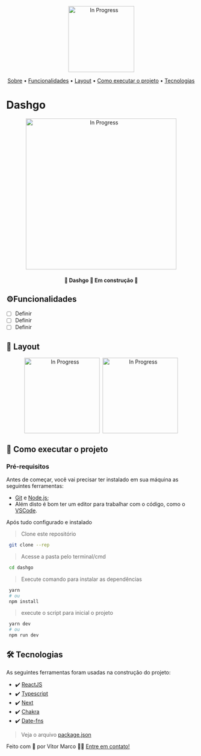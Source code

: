 <p align="center">
  <img src="#"   width="175px" alt="In Progress" />
</p>

<p align="center">
 <a href="#">Sobre</a> •
 <a href="#">Funcionalidades</a> •
 <a href="#">Layout</a> •
 <a href="#">Como executar o projeto</a>  •
 <a href="#">Tecnologias</a>
</p>

# Dashgo

<p align="center">
  <img src="#"   width="400px" alt="In Progress" />
</p>

<!-- sobre descrição -->

<h4 align="center"> 🚧 Dashgo 🚀 Em construção 🚧 </h4>
<!-- <h4 align="center"> 🚧 Dashgo ✅ Concluído 🚧 </h4> -->

## ⚙️Funcionalidades

- [ ] Definir
- [ ] Definir
- [ ] Definir

## 🎨 Layout

<p align="center" style="display: flex; align-items: flex-start; justify-content: center; gap: 8px ">
  <img src="#" width="200px" alt="In Progress" />
  <img src="#" width="200px" alt="In Progress" />
</p>

<!-- <a href="https://www.figma.com/file/D0dCXNNcvdhMVgn8ZczRPQ/Desafios-M%C3%B3dulo-3-ReactJS?node-id=0%3A1">
  <img alt="Made by tgmarinho" src="https://img.shields.io/badge/Acessar%20Layout-Figma-FF57B2">
</a> -->

## 🚀 Como executar o projeto

### Pré-requisitos

Antes de começar, você vai precisar ter instalado em sua máquina as seguintes ferramentas:

- [Git](https://git-scm.com) e [Node.js](https://nodejs.org/en/);
- Além disto é bom ter um editor para trabalhar com o código, como o [VSCode](https://code.visualstudio.com/).

Após tudo configurado e instalado

> Clone este repositório

```bash
 git clone --rep
```

> Acesse a pasta pelo terminal/cmd

```bash
 cd dashgo
```

> Execute comando para instalar as dependências

```bash
 yarn
 # ou
 npm install
```

> execute o script para inicial o projeto

```bash
 yarn dev
 # ou
 npm run dev
```

## 🛠 Tecnologias

As seguintes ferramentas foram usadas na construção do projeto:

- ✔️ [ReactJS](https://reactjs.org/)
- ✔️ [Typescript](https://www.typescriptlang.org/)
- ✔️ [Next](https://nextjs.org/docs/basic-features/typescript)
- ✔️ [Chakra](https://chakra-ui.com/)
- ✔️ [Date-fns](https://date-fns.org/)

> Veja o arquivo [package.json](https://github.com/vitormarco/dashgo/blob/master/package.json)

Feito com 🧡 por Vítor Marco 👋🏽 [Entre em contato!](https://www.linkedin.com/in/vitor-marco/)
